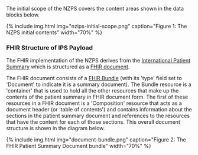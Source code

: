 The initial scope of the NZPS covers the content areas shown in the data blocks below.

{% include img.html img="nzips-initial-scope.png" caption="Figure 1: The NZPS initial contents" width="70%" %}

### FHIR Structure of IPS Payload

The FHIR implementation of the NZPS derives from the [International Patient Summary](https://build.fhir.org/ig/HL7/fhir-ips/profiles.html) which is structured as a [FHIR document](https://www.hl7.org/fhir/documents.html). 

The FHIR document consists of a [FHIR Bundle](https://www.hl7.org/fhir/bundle.html) (with its 'type' field set to 'Document' to indicate it is a summary document). The Bundle resource is a 'container' that is used to hold all the other resources that make up the contents of the patient summary in FHIR document form. The first of these resources in a FHIR document is a 'Composition' resource that acts as a document header (or 'table of contents') and contains information about the sections in the patient summary document and references to the resources that have the content for each of those sections. This overall document structure is shown in the diagram below. 

{% include img.html img="document-bundle.png" caption="Figure 2: The FHIR Patient Summary Document bundle" width="70%" %}
